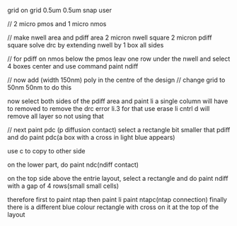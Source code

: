 grid on
grid 0.5um 0.5um
snap user

// 2 micro pmos and 1 micro nmos


// make nwell area and pdiff area 2 micron nwell square
2 micron pdiff square 
solve drc by extending nwell by 1 box all sides

// for pdiff on nmos below the pmos
leav one row under the nwell and select 4 boxes center and use command paint ndiff

// now add (width 150nm) poly in the centre of the design
// change grid to 50nm 50nm to do this


now select both sides of the pdiff area and paint li
a single column will have to removed to remove the drc error li.3
for that use erase li
cntrl d will remove all layer so not using that

// next paint pdc (p diffusion contact)
select a rectangle bit smaller that pdiff and do paint pdc(a box with a cross in light blue appears)

use c to copy to other side

on the lower part, do paint ndc(ndiff contact)

on the top side above the entrie layout, select a rectangle and do paint ndiff with a gap of 4 rows(small small cells)

therefore first to paint ntap
then paint li
paint ntapc(ntap connection)
finally there is a different blue colour rectangle with cross on it at the top of the layout

